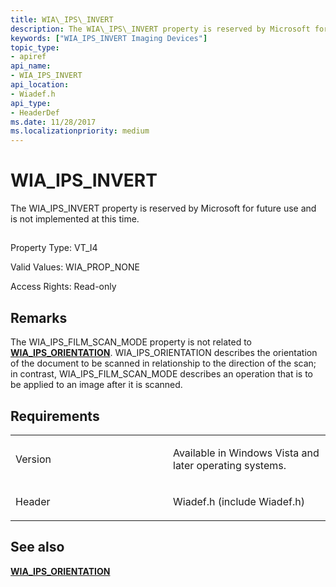 ```yaml
---
title: WIA\_IPS\_INVERT
description: The WIA\_IPS\_INVERT property is reserved by Microsoft for future use and is not implemented at this time.
keywords: ["WIA_IPS_INVERT Imaging Devices"]
topic_type:
- apiref
api_name:
- WIA_IPS_INVERT
api_location:
- Wiadef.h
api_type:
- HeaderDef
ms.date: 11/28/2017
ms.localizationpriority: medium
---
```


# WIA\_IPS\_INVERT


The WIA\_IPS\_INVERT property is reserved by Microsoft for future use and is not implemented at this time.

## <span id="ddk_wia_ips_invert_si"></span><span id="DDK_WIA_IPS_INVERT_SI"></span>


Property Type: VT\_I4

Valid Values: WIA\_PROP\_NONE

Access Rights: Read-only

## Remarks

The WIA\_IPS\_FILM\_SCAN\_MODE property is not related to [**WIA\_IPS\_ORIENTATION**](wia-ips-orientation.md). WIA\_IPS\_ORIENTATION describes the orientation of the document to be scanned in relationship to the direction of the scan; in contrast, WIA\_IPS\_FILM\_SCAN\_MODE describes an operation that is to be applied to an image after it is scanned.

## Requirements

<table>
<colgroup>
<col width="50%" />
<col width="50%" />
</colgroup>
<tbody>
<tr class="odd">
<td><p>Version</p></td>
<td><p>Available in Windows Vista and later operating systems.</p></td>
</tr>
<tr class="even">
<td><p>Header</p></td>
<td>Wiadef.h (include Wiadef.h)</td>
</tr>
</tbody>
</table>

## See also


[**WIA\_IPS\_ORIENTATION**](wia-ips-orientation.md)

 

 






